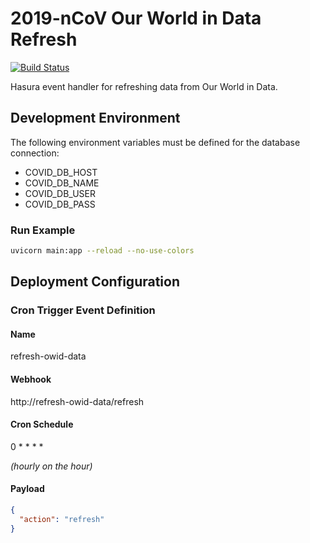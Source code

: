 # 2019-nCoV Our World in Data Refresh

[![Build Status](https://drone.tiepy.dev/api/badges/xgis-earth/covid-refresh-owid-data/status.svg)](https://drone.tiepy.dev/xgis-earth/covid-refresh-owid-data)

Hasura event handler for refreshing data from Our World in Data.

## Development Environment

The following environment variables must be defined for the database connection:

* COVID_DB_HOST
* COVID_DB_NAME
* COVID_DB_USER
* COVID_DB_PASS

### Run Example

```bash
uvicorn main:app --reload --no-use-colors
```

## Deployment Configuration

### Cron Trigger Event Definition

#### Name

refresh-owid-data

#### Webhook

http://refresh-owid-data/refresh

#### Cron Schedule

0 * * * *

_(hourly on the hour)_

#### Payload

```json
{
  "action": "refresh"
}
```
